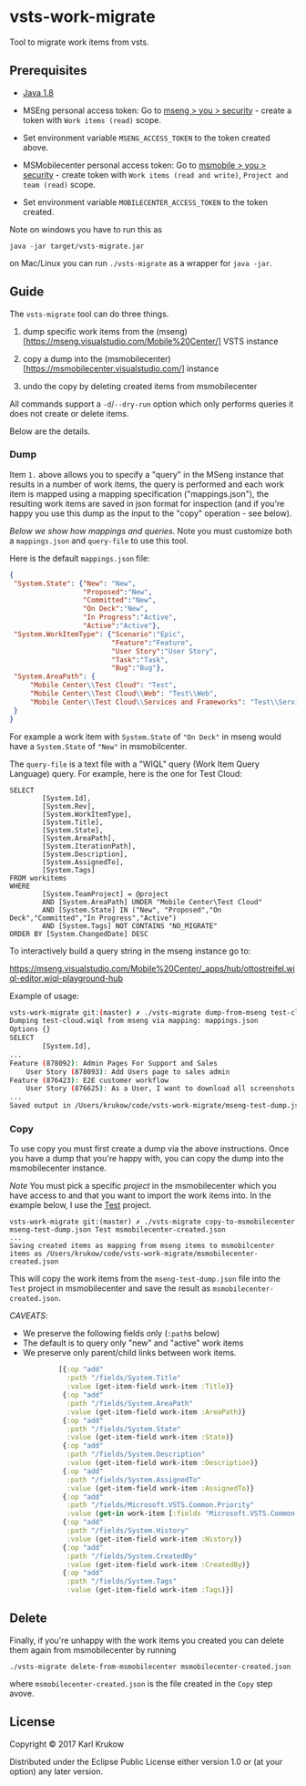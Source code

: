 # vsts-work-migrate

Tool to migrate work items from vsts.

## Prerequisites

* [Java 1.8](http://www.oracle.com/technetwork/java/javase/downloads/jre8-downloads-2133155.html)

* MSEng personal access token: Go to [mseng > you > security](https://mseng.visualstudio.com/_details/security/tokens) - create a token with `Work items (read)` scope. 
* Set environment variable `MSENG_ACCESS_TOKEN` to the token created above.

* MSMobilecenter personal access token: Go to [msmobile > you > security](https://msmobilecenter.visualstudio.com/_details/security/tokens) - create token with `Work items (read and write)`, `Project and team (read)` scope. 
* Set environment variable `MOBILECENTER_ACCESS_TOKEN` to the token created.


Note on windows you have to run this as 
```
java -jar target/vsts-migrate.jar
```

on Mac/Linux you can run `./vsts-migrate` as a wrapper for `java -jar`.

## Guide 

The `vsts-migrate` tool can do three things.

1. dump specific work items from the (mseng)[https://mseng.visualstudio.com/Mobile%20Center/] VSTS instance 

2. copy a dump into the (msmobilecenter)[https://msmobilecenter.visualstudio.com/] instance

3. undo the copy by deleting created items from msmobilecenter

All commands support a `-d`/`--dry-run` option which only performs queries it does not create or delete items. 

Below are the details.

### Dump

Item `1.` above allows you to specify a "query" in the MSeng instance that results in a number of work items, the query is performed and each work item is mapped using a mapping specification ("mappings.json"), the resulting work items are saved in json format for inspection (and if you're happy you use this dump as the input to the "copy" operation - see below). 

*Below we show how mappings and queries*. Note you must customize both a `mappings.json` and `query-file` to use this tool.

Here is the default `mappings.json` file:

```json
{
 "System.State": {"New": "New",
                  "Proposed":"New",
                  "Committed":"New",
                  "On Deck":"New",
                  "In Progress":"Active",
                  "Active":"Active"},
 "System.WorkItemType": {"Scenario":"Epic",
                         "Feature":"Feature",
                         "User Story":"User Story",
                         "Task":"Task",
                         "Bug":"Bug"},
 "System.AreaPath": {
     "Mobile Center\\Test Cloud": "Test",
     "Mobile Center\\Test Cloud\\Web": "Test\\Web",
     "Mobile Center\\Test Cloud\\Services and Frameworks": "Test\\Services"
 }
}
```

For example a work item with `System.State` of `"On Deck"`  in mseng would have a `System.State` of `"New"` in msmobilcenter.

The `query-file` is a text file with a "WIQL" query (Work Item Query Language) query. For example, here is the one for Test Cloud:

```
SELECT
        [System.Id],
        [System.Rev],
        [System.WorkItemType],
        [System.Title],
        [System.State],
        [System.AreaPath],
        [System.IterationPath],
        [System.Description],
        [System.AssignedTo],
        [System.Tags]
FROM workitems
WHERE
        [System.TeamProject] = @project
        AND [System.AreaPath] UNDER "Mobile Center\Test Cloud"
        AND [System.State] IN ("New", "Proposed","On Deck","Committed","In Progress","Active")
        AND [System.Tags] NOT CONTAINS "NO_MIGRATE"
ORDER BY [System.ChangedDate] DESC

```

To interactively build a query string in the mseng instance go to:

https://mseng.visualstudio.com/Mobile%20Center/_apps/hub/ottostreifel.wiql-editor.wiql-playground-hub 


Example of usage: 

```bash
vsts-work-migrate git:(master) ✗ ./vsts-migrate dump-from-mseng test-cloud.wiql mappings.json mseng-test-dump.json
Dumping test-cloud.wiql from mseng via mapping: mappings.json
Options {}
SELECT
        [System.Id],
...
Feature (878092): Admin Pages For Support and Sales
    User Story (878093): Add Users page to sales admin
Feature (876423): E2E customer workflow
    User Story (876625): As a User, I want to download all screenshots from a selected device so that I can review them offline.
...
Saved output in /Users/krukow/code/vsts-work-migrate/mseng-test-dump.json
```

### Copy

To use copy you must first create a dump via the above instructions. Once you have a dump that you're happy with, you can copy the dump into the msmobilecenter instance. 

*Note* You must pick a specific *project* in the msmobilecenter which you have access to and that you want to import the work items into. In the example below, I use the [Test](https://msmobilecenter.visualstudio.com/Test) project.

```
vsts-work-migrate git:(master) ✗ ./vsts-migrate copy-to-msmobilecenter mseng-test-dump.json Test msmobilecenter-created.json
...
Saving created items as mapping from mseng items to msmobilcenter items as /Users/krukow/code/vsts-work-migrate/msmobilecenter-created.json
```
This will copy the work items from the `mseng-test-dump.json` file into the `Test` project in msmobilecenter and save the result as `msmobilecenter-created.json`. 

*CAVEATS*: 
* We preserve the following fields only (`:path`s below)
* The default is to query only "new" and "active" work items 
* We preserve only parent/child links between work items.

```clojure
            [{:op "add"
              :path "/fields/System.Title"
              :value (get-item-field work-item :Title)}
             {:op "add"
              :path "/fields/System.AreaPath"
              :value (get-item-field work-item :AreaPath)}
             {:op "add"
              :path "/fields/System.State"
              :value (get-item-field work-item :State)}
             {:op "add"
              :path "/fields/System.Description"
              :value (get-item-field work-item :Description)}
             {:op "add"
              :path "/fields/System.AssignedTo"
              :value (get-item-field work-item :AssignedTo)}
             {:op "add"
              :path "/fields/Microsoft.VSTS.Common.Priority"
              :value (get-in work-item [:fields "Microsoft.VSTS.Common.Priority"])}
             {:op "add"
              :path "/fields/System.History"
              :value (get-item-field work-item :History)}
             {:op "add"
              :path "/fields/System.CreatedBy"
              :value (get-item-field work-item :CreatedBy)}
             {:op "add"
              :path "/fields/System.Tags"
              :value (get-item-field work-item :Tags)}]
```

## Delete 

Finally, if you're unhappy with the work items you created you can delete them again from msmobilecenter by running

```
./vsts-migrate delete-from-msmobilecenter msmobilecenter-created.json
```

where `msmobilecenter-created.json` is the file created in the `Copy` step avove.

## License

Copyright © 2017 Karl Krukow

Distributed under the Eclipse Public License either version 1.0 or (at
your option) any later version.
